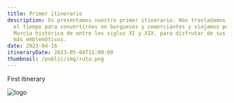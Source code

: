```yaml
---
title: Primer itinerario
description: Os presentamos nuestro primer itinerario. Nos trasladamos atrás en
  el tiempo para convertirnos en burgueses y comerciantes y viajamos por la
  Murcia histórica de entre los siglos XI y XIX, para disfrutar de sus lugares
  más emblemáticos.
date: 2023-04-16
itineraryDate: 2023-05-04T11:00:00
thumbnail: /public/img/ruta.png
---
```


First itinerary

![logo](/img/logo.png "logo")
